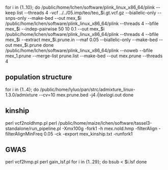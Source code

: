 for i in {1..10};
do
/public/home/lchen/software/plink_linux_x86_64/plink --keep list --threads 4 -vcf ../../05.imp/teo/teo_$i.gt.vcf.gz --biallelic-only --snps-only --make-bed --out mex_$i
/public/home/lchen/software/plink_linux_x86_64/plink --threads 4 --bfile mex_$i --indep-pairwise 50 10 0.1 --out mex_$i
/public/home/lchen/software/plink_linux_x86_64/plink --threads 4 --bfile mex_$i --extract mex_$i.prune.in --maf 0.05 --biallelic-only --make-bed --out mex_$i.prune
done
/public/home/lchen/software/plink_linux_x86_64/plink --noweb --bfile mex_1.prune --merge-list prune.list --make-bed --out mex.prune --threads 4
## population structure
for i in {1..4};
do
/public/home/lyluo/pan/strc/admixture_linux-1.3.0/admixture --cv=10 mex.prune.bed -j4 $i |tee log$i.out
done
## kinship
perl vcf2noldhmp.pl
perl /public/home/maize/lchen/software/tassel3-standalone/run_pipeline.pl -Xmx100g -fork1 -h mex.nold.hmp -filterAlign -filterAlignMinFreq 0.05 -ck -export mex_kinship.txt -runfork1

## GWAS
perl vcf2hmp.pl
perl gain_lsf.pl
for i in {1..29};
do
bsub < $i.lsf
done

